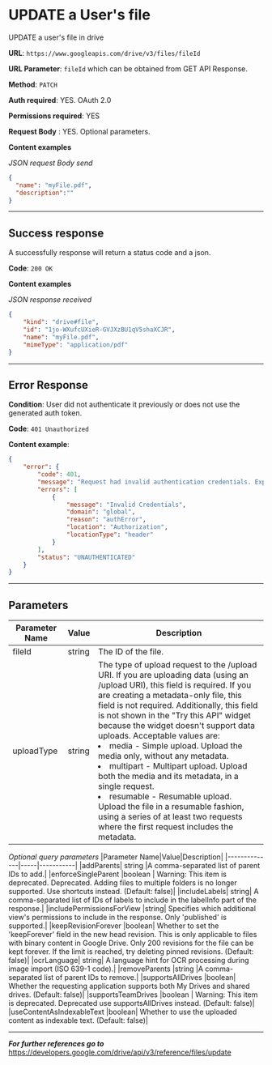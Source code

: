 # UPDATE a User's file

UPDATE a user's file in drive

**URL**: ```https://www.googleapis.com/drive/v3/files/fileId```

**URL Parameter**: ```fileId``` which can be obtained from GET API Response.

**Method**: ```PATCH```

**Auth required**: YES. OAuth 2.0

**Permissions required**: YES

**Request Body** : YES. Optional parameters.

**Content examples**

*JSON request Body send*
```json
{
  "name": "myFile.pdf",
  "description":""
}
```
-----------

## Success response

A successfully response will return a status code and a json.

**Code**: ```200 OK```

**Content examples**

*JSON response received*
```json
{
    "kind": "drive#file",
    "id": "1jo-WXufcUXieR-GVJXzBU1qV5shaXCJR",
    "name": "myFile.pdf",
    "mimeType": "application/pdf"
}
```
-----------

## Error Response

**Condition**: User did not authenticate it previously or does not use the generated auth token.

**Code**: ```401 Unauthorized```

**Content example**:

```json
{
    "error": {
        "code": 401,
        "message": "Request had invalid authentication credentials. Expected OAuth 2 access token, login cookie or other valid authentication credential. See https://developers.google.com/identity/sign-in/web/devconsole-project.",
        "errors": [
            {
                "message": "Invalid Credentials",
                "domain": "global",
                "reason": "authError",
                "location": "Authorization",
                "locationType": "header"
            }
        ],
        "status": "UNAUTHENTICATED"
    }
}
```

-----------

## Parameters
|Parameter Name|Value|Description|
|--------------|-----|-----------|
|fileId|string|The ID of the file.|
|uploadType|string|The type of upload request to the /upload URI. If you are uploading data (using an /upload URI), this field is required. If you are creating a metadata-only file, this field is not required. Additionally, this field is not shown in the "Try this API" widget because the widget doesn't support data uploads. Acceptable values are: <li>media - Simple upload. Upload the media only, without any metadata.</li> <li>multipart - Multipart upload. Upload both the media and its metadata, in a single request.</li><li>resumable - Resumable upload. Upload the file in a resumable fashion, using a series of at least two requests where the first request includes the metadata.</li>|

*Optional query parameters*
|Parameter Name|Value|Description|
|--------------|-----|-----------|
|addParents|	string	|A comma-separated list of parent IDs to add.|
|enforceSingleParent	|boolean	| Warning: This item is deprecated. Deprecated. Adding files to multiple folders is no longer supported. Use shortcuts instead. (Default: false)|
|includeLabels|	string|	A comma-separated list of IDs of labels to include in the labelInfo part of the response.|
|includePermissionsForView	|string|	Specifies which additional view's permissions to include in the response. Only 'published' is supported.|
|keepRevisionForever	|boolean|	Whether to set the 'keepForever' field in the new head revision. This is only applicable to files with binary content in Google Drive. Only 200 revisions for the file can be kept forever. If the limit is reached, try deleting pinned revisions. (Default: false)|
|ocrLanguage|	string|	A language hint for OCR processing during image import (ISO 639-1 code).|
|removeParents	|string	|A comma-separated list of parent IDs to remove.|
|supportsAllDrives	|boolean|	Whether the requesting application supports both My Drives and shared drives. (Default: false)|
|supportsTeamDrives	|boolean	| Warning: This item is deprecated. Deprecated use supportsAllDrives instead. (Default: false)|
|useContentAsIndexableText	|boolean|	Whether to use the uploaded content as indexable text. (Default: false)|

-----------

**_For further references go to_**
https://developers.google.com/drive/api/v3/reference/files/update